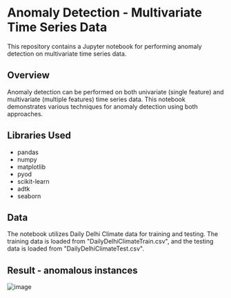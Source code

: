 # Anomaly Detection - Multivariate Time Series Data

This repository contains a Jupyter notebook for performing anomaly detection on multivariate time series data.

## Overview

Anomaly detection can be performed on both univariate (single feature) and multivariate (multiple features) time series data. This notebook demonstrates various techniques for anomaly detection using both approaches.

## Libraries Used

- pandas
- numpy
- matplotlib
- pyod
- scikit-learn
- adtk
- seaborn

## Data

The notebook utilizes Daily Delhi Climate data for training and testing. The training data is loaded from "DailyDelhiClimateTrain.csv", and the testing data is loaded from "DailyDelhiClimateTest.csv".

## Result - anomalous instances
![image](https://github.com/Jeremyugo/Anomaly-Detection/assets/36512525/cf3e5a12-b939-4189-a124-23bb40d7683d)
